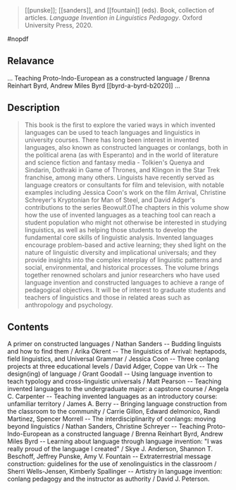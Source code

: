 > [[punske]]; [[sanders]], and [[fountain]] (eds). 
Book, collection of articles.
*Language Invention in Linguistics Pedagogy*.
Oxford University Press, 2020.

#nopdf 

## Relavance
...
Teaching Proto-Indo-European as a constructed language / Brenna Reinhart Byrd, Andrew Miles Byrd
[[byrd-a-byrd-b2020]]
...

## Description
> This book is the first to explore the varied ways in which invented languages can be used to teach languages and linguistics in university courses. There has long been interest in invented languages, also known as constructed languages or conlangs, both in the political arena (as with Esperanto) and in the world of literature and science fiction and fantasy media - Tolkien's Quenya and Sindarin, Dothraki in Game of Thrones, and Klingon in the Star Trek franchise, among many others. Linguists have recently served as language creators or consultants for film and television, with notable examples including Jessica Coon's work on the film Arrival, Christine Schreyer's Kryptonian for Man of Steel, and David Adger's contributions to the series Beowulf.0The chapters in this volume show how the use of invented languages as a teaching tool can reach a student population who might not otherwise be interested in studying linguistics, as well as helping those students to develop the fundamental core skills of linguistic analysis. Invented languages encourage problem-based and active learning; they shed light on the nature of linguistic diversity and implicational universals; and they provide insights into the complex interplay of linguistic patterns and social, environmental, and historical processes. The volume brings together renowned scholars and junior researchers who have used language invention and constructed languages to achieve a range of pedagogical objectives. It will be of interest to graduate students and teachers of linguistics and those in related areas such as anthropology and psychology.

## Contents
A primer on constructed languages / Nathan Sanders -- Budding linguists and how to find them / Arika Okrent -- The linguistics of Arrival: heptapods, field linguistics, and Universal Grammar / Jessica Coon -- Three conlang projects at three educational levels / David Adger, Coppe van Urk -- The design(ing) of language / Grant Goodall -- Using language invention to teach typology and cross-linguistic universals / Matt Pearson -- Teaching invented languages to the undergraduate major: a capstone course / Angela C. Carpenter -- Teaching invented languages as an introductory course: unfamiliar territory / James A. Berry -- Bringing language construction from the classroom to the community / Carrie Gillon, Edward delmonico, Randi Martinez, Spencer Morrell -- The interdisciplinarity of conlangs: moving beyond linguistics / Nathan Sanders, Christine Schreyer -- Teaching Proto-Indo-European as a constructed language / Brenna Reinhart Byrd, Andrew Miles Byrd -- Learning about language through language invention: "I was really proud of the language I created" / Skye J. Anderson, Shannon T. Beschoff, Jeffrey Punske, Amy V. Fountain -- Extraterrestrial message construction: guidelines for the use of xenolinguistics in the classroom / Sherri Wells-Jensen, Kimberly Spallinger -- Artistry in language invention: conlang pedagogy and the instructor as authority / David J. Peterson.
